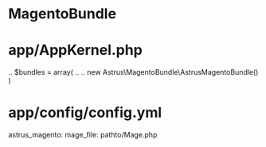 MagentoBundle
=============

# app/AppKernel.php
..
$bundles = array(
..
..
new Astrus\MagentoBundle\AstrusMagentoBundle()
)

# app/config/config.yml

astrus_magento:
    mage_file:  pathto/Mage.php